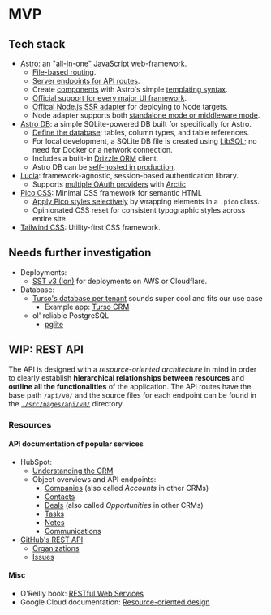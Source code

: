 # MVP

## Tech stack

- [Astro](https://astro.build): an ["all-in-one"](https://docs.astro.build/en/concepts/why-astro/#features) JavaScript web-framework.
  - [File-based routing](https://docs.astro.build/en/guides/routing/).
  - [Server endpoints for API routes](https://docs.astro.build/en/guides/endpoints/#server-endpoints-api-routes).
  - Create [components](https://docs.astro.build/en/basics/astro-components/) with Astro's simple [templating syntax](https://docs.astro.build/en/basics/astro-syntax/).
  - [Official support for every major UI framework](https://docs.astro.build/en/guides/integrations-guide/#official-integrations).
  - [Offical Node.js SSR adapter](https://docs.astro.build/en/guides/integrations-guide/node/) for deploying to Node targets.
  - Node adapter supports both [standalone mode or middleware mode](https://docs.astro.build/en/guides/integrations-guide/node/#usage).
- [Astro DB](https://docs.astro.build/en/guides/astro-db/): a simple SQLite-powered DB built for specifically for Astro.
  - [Define the database](https://docs.astro.build/en/guides/astro-db/#define-your-database): tables, column types, and table references.
  - For local development, a SQLite DB file is created using [LibSQL](https://github.com/tursodatabase/libsql); no need for Docker or a network connection.
  - Includes a built-in [Drizzle ORM](https://orm.drizzle.team) client.
  - Astro DB can be [self-hosted in production](https://docs.astro.build/en/guides/astro-db/#self-hosted-production-deployment).
- [Lucia](https://lucia-auth.com): framework-agnostic, session-based authentication library.
  - Supports [multiple OAuth providers](https://lucia-auth.com/guides/oauth/multiple-providers) with [Arctic](https://arcticjs.dev)
- [Pico CSS](https://picocss.com): Minimal CSS framework for semantic HTML
  - [Apply Pico styles selectively](https://picocss.com/docs/conditional) by wrapping elements in a `.pico` class.
  - Opinionated CSS reset for consistent typographic styles across entire site.
- [Tailwind CSS](https://tailwindcss.com): Utility-first CSS framework.

## Needs further investigation

- Deployments:
  - [SST v3 (Ion)](https://ion.sst.dev/docs/) for deployments on AWS or Cloudflare.
- Database:
  - [Turso's database per tenant](https://turso.tech/database-per-tenant) sounds super cool and fits our use case
    - Example app: [Turso CRM](https://github.com/tursodatabase/examples/tree/master/app-turso-crm-er)
  - ol' reliable PostgreSQL
    - [pglite](https://pglite.dev)

## **WIP**: REST API

The API is designed with a *resource-oriented architecture* in mind in order to clearly establish **hierarchical relationships between resources** and **outline all the functionalities** of the application. The API routes have the base path `/api/v0/` and the source files for each endpoint can be found in the [`./src/pages/api/v0/`](./src/pages/api/v0/) directory.

### Resources

#### API documentation of popular services

- HubSpot:
  - [Understanding the CRM](https://developers.hubspot.com/docs/api/crm/understanding-the-crm)
  - Object overviews and API endpoints:
    - [Companies](https://developers.hubspot.com/docs/api/crm/companies) (also called *Accounts* in other CRMs)
    - [Contacts](https://developers.hubspot.com/docs/api/crm/contacts)
    - [Deals](https://developers.hubspot.com/docs/api/crm/deals) (also called *Opportunities* in other CRMs)
    - [Tasks](https://developers.hubspot.com/docs/api/crm/tasks)
    - [Notes](https://developers.hubspot.com/docs/api/crm/notes)
    - [Communications](https://developers.hubspot.com/docs/api/crm/communications)
- [GitHub's REST API](https://docs.github.com/en/rest/about-the-rest-api/about-the-rest-api?apiVersion=2022-11-28)
  - [Organizations](https://docs.github.com/en/rest/orgs/orgs?apiVersion=2022-11-28)
  - [Issues](https://docs.github.com/en/rest/issues/issues?apiVersion=2022-11-28)

#### Misc

- O'Reilly book: [RESTful Web Services](https://www.oreilly.com/library/view/restful-web-services/9780596529260/)
- Google Cloud documentation: [Resource-oriented design](https://cloud.google.com/apis/design/resources)
